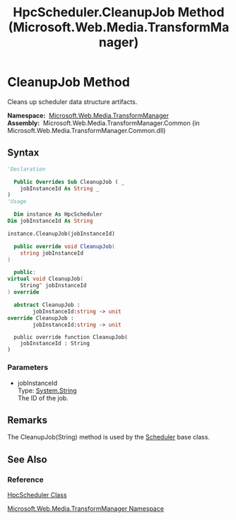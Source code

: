 ﻿---
title: HpcScheduler.CleanupJob Method  (Microsoft.Web.Media.TransformManager)
TOCTitle: CleanupJob Method
ms:assetid: M:Microsoft.Web.Media.TransformManager.HpcScheduler.CleanupJob(System.String)
ms:mtpsurl: https://msdn.microsoft.com/en-us/library/microsoft.web.media.transformmanager.hpcscheduler.cleanupjob(v=VS.90)
ms:contentKeyID: 35520837
ms.date: 06/14/2012
mtps_version: v=VS.90
f1_keywords:
- Microsoft.Web.Media.TransformManager.HpcScheduler.CleanupJob
dev_langs:
- csharp
- jscript
- vb
- FSharp
- cpp
api_location:
- Microsoft.Web.Media.TransformManager.Common.dll
api_name:
- Microsoft.Web.Media.TransformManager.HpcScheduler.CleanupJob
api_type:
- Managed
topic_type:
- apiref
- kbSyntax
product_family_name: VS
ROBOTS: INDEX,FOLLOW
---

# CleanupJob Method

Cleans up scheduler data structure artifacts.

**Namespace:**  [Microsoft.Web.Media.TransformManager](microsoft-web-media-transformmanager-namespace.md)  
**Assembly:**  Microsoft.Web.Media.TransformManager.Common (in Microsoft.Web.Media.TransformManager.Common.dll)

## Syntax

```vb
'Declaration

  Public Overrides Sub CleanupJob ( _
    jobInstanceId As String _
)
'Usage

  Dim instance As HpcScheduler
Dim jobInstanceId As String

instance.CleanupJob(jobInstanceId)
```

```csharp
  public override void CleanupJob(
    string jobInstanceId
)
```

```cpp
  public:
virtual void CleanupJob(
    String^ jobInstanceId
) override
```

``` fsharp
  abstract CleanupJob : 
        jobInstanceId:string -> unit 
override CleanupJob : 
        jobInstanceId:string -> unit 
```

```jscript
  public override function CleanupJob(
    jobInstanceId : String
)
```

### Parameters

  - jobInstanceId  
    Type: [System.String](https://msdn.microsoft.com/library/s1wwdcbf)  
    The ID of the job.  

## Remarks

The CleanupJob(String) method is used by the [Scheduler](scheduler-class-microsoft-web-media-transformmanager.md) base class.

## See Also

### Reference

[HpcScheduler Class](hpcscheduler-class-microsoft-web-media-transformmanager.md)

[Microsoft.Web.Media.TransformManager Namespace](microsoft-web-media-transformmanager-namespace.md)

